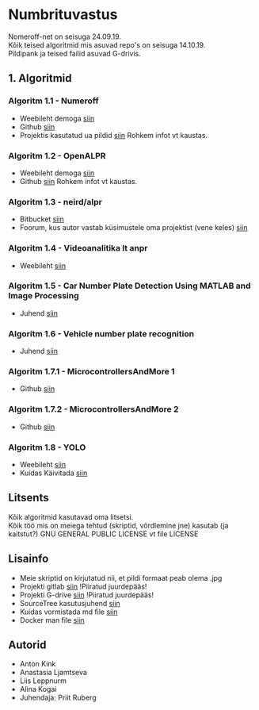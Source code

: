 # Numbrituvastus

Nomeroff-net on seisuga 24.09.19.  
Kõik teised algoritmid mis asuvad repo's on seisuga 14.10.19.  
Pildipank ja teised failid asuvad G-drivis.  

## 1. Algoritmid

### Algoritm 1.1 - Numeroff
- Weebileht demoga [siin](https://nomeroff.net.ua/onlinedemo.html)
- Github [siin](https://github.com/ria-com/nomeroff-net)
- Projektis kasutatud ua pildid [siin](https://nomeroff.net.ua/examples/autos/ua/)
Rohkem infot vt kaustas.

### Algoritm 1.2 - OpenALPR
- Weebileht demoga [siin](http://www.openalpr.com/cloud-api.html)
- Github [siin](http://www.openalpr.com/cloud-api.html)
Rohkem infot vt kaustas.

### Algoritm 1.3 - neird/alpr
- Bitbucket [siin](https://bitbucket.org/neird/alpr/src/master/)
- Foorum, kus autor vastab küsimustele oma projektist (vene keles) [siin](https://www.linux.org.ru/forum/talks/12957359)

### Algoritm 1.4 - Videoanalitika lt anpr
- Weebileht [siin](https://www.videoanalitika.lt/en/index.php)

### Algoritm 1.5 - Car Number Plate Detection Using MATLAB and Image Processing
- Juhend [siin](https://circuitdigest.com/tutorial/vehicle-number-plate-detection-using-matlab-and-image-processing)

### Algoritm 1.6 - Vehicle number plate recognition
- Juhend [siin](https://www.mathworks.com/matlabcentral/fileexchange/40426-vehicle-number-plate-recognition)

### Algoritm 1.7.1 - MicrocontrollersAndMore 1
- Github [siin](https://github.com/MicrocontrollersAndMore/OpenCV_3_License_Plate_Recognition_Python)

### Algoritm 1.7.2 - MicrocontrollersAndMore 2
- Github [siin](https://github.com/MicrocontrollersAndMore/OpenCV_3_License_Plate_Recognition_Cpp)

### Algoritm 1.8 - YOLO
- Weebileht [siin](https://pjreddie.com/darknet/yolo/)
- Kuidas Käivitada [siin](https://towardsdatascience.com/automatic-license-plate-detection-recognition-using-deep-learning-624def07eaaf) 

## Litsents
Kõik algoritmid kasutavad oma litsetsi.  
Kõik töö mis on meiega tehtud (skriptid, võrdlemine jne) kasutab (ja kaitstut?) GNU GENERAL PUBLIC LICENSE vt file LICENSE

## Lisainfo
- Meie skriptid on kirjutatud nii, et pildi formaat peab olema .jpg
- Projekti gitlab [siin](https://gitlab.pld.ttu.ee/arvutisysteemid-projekt/numbrituvastus.git) !Piiratud juurdepääs!
- Projekti G-drive [siin](https://drive.google.com/drive/u/1/folders/1hpB_OXlz7nWWZzV7xKXvbAIaGt3tyXjd) !Piiratud juurdepääs!
- SourceTree kasutusjuhend [siin](https://confluence.atlassian.com/sourcetreekb/commit-push-and-pull-a-repository-on-sourcetree-785616067.html)
- Kuidas vormistada md file [siin](https://help.github.com/en/articles/basic-writing-and-formatting-syntax#links)
- Docker man file [siin](https://docs.docker.com/engine/reference/commandline/stop/)

## Autorid
- Anton Kink
- Anastasia Ljamtseva
- Liis Leppnurm
- Alina Kogai
- Juhendaja: Priit Ruberg
